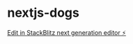 # nextjs-dogs

[Edit in StackBlitz next generation editor ⚡️](https://stackblitz.com/~/github.com/assafshp/nextjs-dogs)